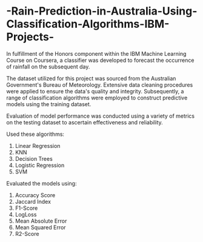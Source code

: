 # -Rain-Prediction-in-Australia-Using-Classification-Algorithms-IBM-Projects-
In fulfillment of the Honors component within the IBM Machine Learning Course on Coursera, a classifier was developed to forecast the occurrence of rainfall on the subsequent day. 

The dataset utilized for this project was sourced from the Australian Government's Bureau of Meteorology. Extensive data cleaning procedures were applied to ensure the data's quality and integrity. Subsequently, a range of classification algorithms were employed to construct predictive models using the training dataset. 

Evaluation of model performance was conducted using a variety of metrics on the testing dataset to ascertain effectiveness and reliability.

Used these algorithms:
  1. Linear Regression
  1. KNN
  1. Decision Trees
  1. Logistic Regression
  1. SVM


Evaluated the models using:
  1. Accuracy Score
  1. Jaccard Index
  1. F1-Score
  1. LogLoss
  1. Mean Absolute Error
  1. Mean Squared Error
  1. R2-Score
